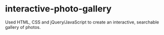 # interactive-photo-gallery
Used HTML, CSS and jQuery/JavaScript to create an interactive, searchable gallery of photos.
